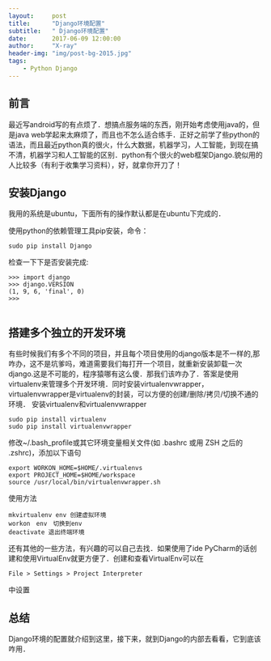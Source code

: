 ```yaml
---
layout:     post
title:      "Django环境配置"
subtitle:   " Django环境配置"
date:       2017-06-09 12:00:00
author:     "X-ray"
header-img: "img/post-bg-2015.jpg"
tags:
    - Python Django
---
```




## 前言

最近写android写的有点烦了．想搞点服务端的东西，刚开始考虑使用java的，但是java web学起来太麻烦了，而且也不怎么适合练手．正好之前学了些python的语法，而且最近python真的很火，什么大数据，机器学习，人工智能，到现在搞不清，机器学习和人工智能的区别．python有个很火的web框架Django.貌似用的人比较多（有利于收集学习资料），好，就拿你开刀了！

## 安装Django

我用的系统是ubuntu，下面所有的操作默认都是在ubuntu下完成的．

使用python的依赖管理工具pip安装，命令：

```
sudo pip install Django

```
检查一下下是否安装完成:

```
>>> import django
>>> django.VERSION
(1, 9, 6, 'final', 0)
>>>


```

## 搭建多个独立的开发环境
有些时候我们有多个不同的项目，并且每个项目使用的django版本是不一样的,那咋办，这不是坑爹吗，难道需要我们每打开一个项目，就重新安装卸载一次django.这是不可能的，程序猿哪有这么傻．那我们该咋办了．答案是使用virtualenv来管理多个开发环境．同时安装virtualenvwrapper，virtualenvwrapper是virtualenv的封装，可以方便的创建/删除/拷贝/切换不通的环境．
安装virtualenv和virtualenvwrapper

```
sudo pip install virtualenv
sudo pip install virtualenvwrapper

```
修改~/.bash_profile或其它环境变量相关文件(如 .bashrc 或用 ZSH 之后的 .zshrc)，添加以下语句

```
export WORKON_HOME=$HOME/.virtualenvs
export PROJECT_HOME=$HOME/workspace
source /usr/local/bin/virtualenvwrapper.sh

```

使用方法

```
mkvirtualenv env 创建虚拟环境
workon　env　切换到env
deactivate 退出终端环境

```
还有其他的一些方法，有兴趣的可以自己去找．如果使用了ide PyCharm的话创建和使用VirtualEnv就更方便了．创建和查看VirtualEnv可以在

```
File > Settings > Project Interpreter

```

中设置

## 总结

Django环境的配置就介绍到这里，接下来，就到Django的内部去看看，它到底该咋用．
